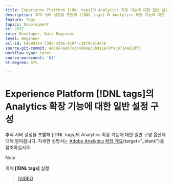 ```yaml
---
title: Experience Platform [!DNL tags]의 Analytics 확장 기능에 대한 일반 설정 구성
description: 추적 서버 설정을 포함해 [!DNL tags] 의 Analytics 확장 기능에 대한 일반 구성 옵션에 대해 알아봅니다.
feature: Tags
topics: Development
kt: 2837
role: Developer, Data Engineer
level: Beginner
exl-id: b4e89144-730e-4256-9c9f-c38f9c814e7b
source-git-commit: a45667a8d7ccb46b9e33bd11a78fac9714a61df5
workflow-type: tm+mt
source-wordcount: '64'
ht-degree: 87%

---
```


# Experience Platform [!DNL tags]의 Analytics 확장 기능에 대한 일반 설정 구성

추적 서버 설정을 포함해 [!DNL tags]의 Analytics 확장 기능에 대한 일반 구성 옵션에 대해 알아봅니다. 자세한 설명서는 [Adobe Analytics 확장 개요](https://experienceleague.adobe.com/docs/experience-platform/tags/extensions/client/analytics/overview.html){target="_blank"}를 참조하십시오.

>[!NOTE]
>
> 이제 **[!DNL tags]** 실행

>[!VIDEO](https://video.tv.adobe.com/v/27093/?quality=12&learn=on)
